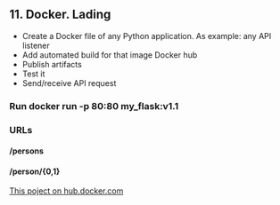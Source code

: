 ## 11. Docker. Lading

* Create a Docker file of any Python application. As example: any API listener
* Add automated build for that image Docker hub
* Publish artifacts
* Test it
* Send/receive API request

### Run docker run -p 80:80 my_flask:v1.1
### URLs
#### /persons
#### /person/{0,1}

[This poject on hub.docker.com](https://cloud.docker.com/u/begun74/repository/docker/begun74/my_flask)

